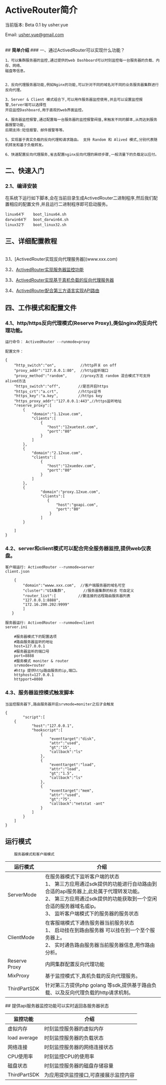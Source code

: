 #   ActiveRouter简介    　
当前版本: Beta 0.1	by usher.yue	

Email:   usher.yue@gmail.com		
			
<br>
##  <b>简单介绍</b>		
### 一、通过ActivedRouter可以实现什么功能？		

	1、可以集群服务器的监控,通过提供的web Dashboard可以时刻监控每一台服务器的负载、内存、网络、
	磁盘等信息。
	
        
	2、反向代理服务器功能,例如Nginx的功能,可以针对不同的域名对不同的业务服务器集群进行反向代理。
        
	3、Server & Client 模式组合下,可以用作服务器监控使用,并且可以设置监控报警,Server端可以选择性
	开启监控Dashboard,用于直观的web界面监控。
	
	4、服务器监控报警,通过配置每一台服务器的监控报警阀值,来触发不同的脚本,从而达到服务器报警功能,
	后期支持:短信报警、邮件报警等等。
        
	5、实现基于真实负载的反向代理和请求路由。 支持 Random 和 Alived 模式,分别代表随机转发和基于负载转发。
        
	6、快速配置反向代理服务,省去配置nginx反向代理的麻烦步骤,一般流量下的负载足以应付。 
        
##  二、快速入门		
###  2.1、编译安装
在系统下运行如下脚本,会在当前目录生成ActivedRouter二进制程序,然后我们配置相应的配置文件,并且运行二进制程序即可启动服务。

	linux64下    boot_linux64.sh
	darwin64下   boot_darwin64.sh
	linux32下    boot_linux32.sh
## 三、详细配置教程
</br>
 3.1、[ActivedRouter实现反向代理服务器](www.xxx.com)
 		
 	
 3.2、[ActivedRouter实现服务器监控功能](www.xxx.com)		
 		
 3.3、[ActivedRouter实现基于真机负载的反向代理服务器](www.xxx.com)
	
	
 3.4、[ActivedRouter配合第三方语言实现API路由](www.xxx.com)	
               
##  四、工作模式和配置文件
### 4.1、http/https反向代理模式(Reserve Proxy),类似nginx的反向代理功能。

`运行命令： ActivedRouter --runmode=proxy`

`配置文件：`
        
 	{	
 		"http_switch":"on",           //http开关 on off
  		"proxy_addr":"127.0.0.1:80",  //http监听端口
		"proxy_method":"random",      //proxy方法 random 混合模式下可支持alived方法
		"https_switch":"off",        //是否开启https
		"https_crt":"a.crt",         //https证书
		"https_key":"a.key",         //https key
		"https_proxy_addr":"127.0.0.1:443",//https监听地址
		"reserve_proxy":[
			{
				"domain":"1.12xue.com",
				"clients":[
				    {
					   "host":"12xuetest.com",
					   "port":"80"	
			        }
				]
			},
			{
				"domain":"2.12xue.com",
				"clients":[
				    {
					   "host":"12xuedev.com",
					   "port":"80"	
			        }
				]
			},
			{
					"domain":"proxy.12xue.com",
					"clients":[
				 	   {
						   "host":"goapi.com",
						   "port":"80"	
		  		  	    }
					]
			}
		
		]
	}
### 4.2、server和client模式可以配合完全服务器监控,提供web仪表盘。
`客户端运行: ActivedRouter --runmode=server `	
`client.json`	

		{
			"domain":"wwww.xxx.com",  //客户端服务器的域名可空
			"cluster":"UIA集群",		  //服务器集群的标志 可自定义
			"router_list":[          //要连接的远程路由服务器列表
			"127.0.0.1:8888",
			"172.16.200.202:9999"
			]
	   }
		
`服务器运行: ActivedRouter --runmode=client `	
`server.ini`	

		#服务器模式下的配置选项
		#路由服务器监听的地址
		host=127.0.0.1
		#服务器监听的端口号
		port=8888   
		#服务模式 moniter & router  
		srvmode=router
		#http 提供http路由服务的ip,端口。
		httphost=127.0.0.1
		httpport=8080



### 4.3、服务器监控模式触发脚本
`当监控服务器下,路由服务器开启srvmode=moniter之后才会触发`		

	{   
			"script":[
		{
				"host":"127.0.0.1",
				"hookscript":[
					{
						"eventtarget":"disk",
						"attr":"used",
						"gt":"15",
						"callback":"ls"
					},
					{
						"eventtarget":"load",
						"attr":"load",
						"gt":"1.5",
						"callback":"ls"
					},
					{
						"eventtarget":"mem",
						"attr":"used",
						"gt":"75",
						"callback":"netstat -ant"
					}
				]
			}
		]
	}
##  <b>运行模式</b>
        服务器模式和客户端模式
<table >
   <thead>
     <tr>
        <th>运行模式</th>
        <th>介绍</th>
     </tr>
   </thead>
   <tbody>
    <tr>
      <td>
         ServerMode
      </td>
      <td>
            在服务器模式下监听客户端的状态 <br/>
            1、 第三方应用通过sdk提供的功能进行自动路由到合适的api服务器上,此处属于代理转发功能。<br/>
            2、 第三方应用通过sdk提供的功能获取到一个空闲合适的服务器域名或ip。<br/>
            3、 监听客户端模式下的服务器的服务状态
      </td>
    </tr>
    <tr>
      <td>
         ClientMode
      </td>
      <td>
            在客服端模式下通告服务器当前服务状态 <br/>
            1、 启动挂在到路由服务器 可以挂在到一个至个服务器上。<br/>
            2、 实时通告路由服务器当前服务器信息,用作路由分析。
      </td>
    </tr>
	<tr>
      <td>
         Reserve Proxy
      </td>
      <td>
         内网集群配置反向代理功能
      </td>
    </tr>
    <tr>
      <td>
         MixProxy
      </td>
      <td>
         基于监控模式下,真机负载的反向代理服务。
      </td>
    </tr>
    <tr>
      <td>
         ThirdPartSDK
      </td>
      <td>
        针对第三方提供php golang 等sdk,提供基于路由负载、以及反向代理负载的http请求机制。
      </td>
    </tr>
   </tbody>
</table>    
##  提供api服务器监控功能可以实时返回各服务器状态  
<table >
   <thead>
     <tr>
        <th>监控功能</th>
        <th>介绍</th>
     </tr>
   </thead>
   <tbody>
    <tr>
      <td>
         虚拟内存
      </td>
      <td>
             时刻监控服务器的虚拟内存
      </td>
    </tr>
     <tr>
      <td>
         load average
      </td>
      <td>
             时刻监控服务器的负载状态
      </td>
    </tr>
    <tr>
      <td>
         网络连接
      </td>
      <td>
        时刻监控服务器的网络连接状态
      </td>
    </tr>
    <tr>
          <td>
         CPU使用率
      </td>
            <td>
         时刻监控CPU的使用率
      </td>
    </tr>
    <tr>
      <td>
         磁盘状态
      </td>
      <td>
        时刻监控服务器的磁盘存储容量
      </td>
    </tr>
    <tr>
      <td>
         ThirdPartSDK
      </td>
      <td>
         为应用提供监控接口,可直接展示监控内容
      </td>
    </tr>
   </tbody>
</table>
